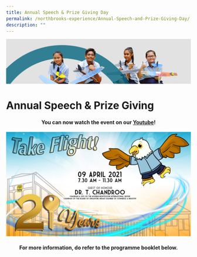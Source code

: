 ```yaml
---
title: Annual Speech & Prize Giving Day
permalink: /northbrooks-experience/Annual-Speech-and-Prize-Giving-Day/
description: ""
---
```

![](/images/northbrooks%20experience.jpg)

Annual Speech & Prize Giving
============================

#### <center>You can now watch the event on our [Youtube](https://www.youtube.com/watch?v=YzCwITMu6QU)! </center>

![](/images/Annual.jpeg)

  
#### <center>For more information, do refer to the programme booklet below.</center>